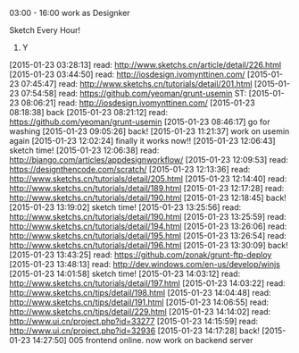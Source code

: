 03:00 - 16:00 work as Designker

Sketch Every Hour!

1. Y


[2015-01-23 03:28:13] read: http://www.sketchs.cn/article/detail/226.html
[2015-01-23 03:44:50] read: http://iosdesign.ivomynttinen.com/
[2015-01-23 07:45:47] read: http://www.sketchs.cn/tutorials/detail/201.html
[2015-01-23 07:54:58] read: https://github.com/yeoman/grunt-usemin
  ST: [2015-01-23 08:06:21] read: http://iosdesign.ivomynttinen.com/
  [2015-01-23 08:18:38] back
  [2015-01-23 08:21:12] read: https://github.com/yeoman/grunt-usemin
  [2015-01-23 08:46:17] go for washing
  [2015-01-23 09:05:26] back!
[2015-01-23 11:21:37] work on usemin again
[2015-01-23 12:02:24] finally it works now!!
  [2015-01-23 12:06:43] sketch time!
    [2015-01-23 12:06:38] read: http://bjango.com/articles/appdesignworkflow/
    [2015-01-23 12:09:53] read: https://designthencode.com/scratch/
    [2015-01-23 12:13:36] read: http://www.sketchs.cn/tutorials/detail/205.html
    [2015-01-23 12:14:40] read: http://www.sketchs.cn/tutorials/detail/189.html
    [2015-01-23 12:17:28] read: http://www.sketchs.cn/tutorials/detail/190.html
[2015-01-23 12:18:45] back!
  [2015-01-23 13:19:02] sketch time!
    [2015-01-23 13:25:56] read: http://www.sketchs.cn/tutorials/detail/190.html
    [2015-01-23 13:25:59] read: http://www.sketchs.cn/tutorials/detail/194.html
    [2015-01-23 13:26:06] read: http://www.sketchs.cn/tutorials/detail/195.html
    [2015-01-23 13:26:54] read: http://www.sketchs.cn/tutorials/detail/196.html
[2015-01-23 13:30:09] back!
  [2015-01-23 13:43:25] read: https://github.com/zonak/grunt-ftp-deploy
  [2015-01-23 13:48:13] read: http://dev.windows.com/en-us/develop/winjs
[2015-01-23 14:01:58] sketch time!
  [2015-01-23 14:03:12] read: http://www.sketchs.cn/tutorials/detail/197.html
  [2015-01-23 14:03:22] read: http://www.sketchs.cn/tips/detail/198.html
  [2015-01-23 14:04:48] read: http://www.sketchs.cn/tips/detail/191.html
  [2015-01-23 14:06:55] read: http://www.sketchs.cn/tips/detail/229.html
  [2015-01-23 14:14:02] read: http://www.ui.cn/project.php?id=33277
  [2015-01-23 14:15:59] read: http://www.ui.cn/project.php?id=32936
[2015-01-23 14:17:28] back!
[2015-01-23 14:27:50] 005 frontend online. now work on backend server